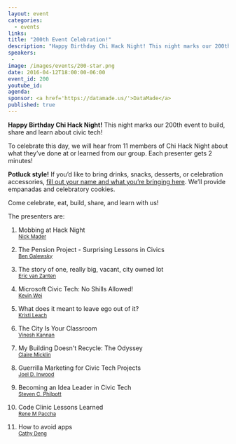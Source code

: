 ```yaml
---
layout: event
categories: 
  - events
links:
title: "200th Event Celebration!"
description: "Happy Birthday Chi Hack Night! This night marks our 200th event to build, share and learn about civic tech! To celebrate this day, we will hear from 11 members of Chi Hack Night about what they’ve done at or learned from our group. Each presenter gets 2 minutes! Come celebrate, eat, build, share, and learn with us!"
speakers:
 - 
image: /images/events/200-star.png
date: 2016-04-12T18:00:00-06:00
event_id: 200
youtube_id: 
agenda: 
sponsor: <a href='https://datamade.us/'>DataMade</a>
published: true
---
```


**Happy Birthday Chi Hack Night!** This night marks our 200th event to build, share and learn about civic tech!

To celebrate this day, we will hear from 11 members of Chi Hack Night about what they’ve done at or learned from our group. Each presenter gets 2 minutes!

**Potluck style!** If you’d like to bring drinks, snacks, desserts, or celebration accessories, [fill out your name and what you’re bringing here](https://docs.google.com/spreadsheets/d/1nsW4QR8U8AJg6bGn6D4In2AtMV1nsuiWXI5VBBBd_uE/edit#gid=0). We’ll provide empanadas and celebratory cookies.

Come celebrate, eat, build, share, and learn with us!

The presenters are:

1. <p>Mobbing at Hack Night<br /><small><a href='https://twitter.com/nickymader'>Nick Mader</a></small></p>
1. <p>The Pension Project - Surprising Lessons in Civics<br /><small><a href='https://www.linkedin.com/in/bengalewsky'>Ben Galewsky</a></small></p>
1. <p>The story of one, really big, vacant, city owned lot<br /><small><a href='https://twitter.com/evanzanten'>Eric van Zanten</a></small></p>
1. <p>Microsoft Civic Tech: No Shills Allowed!<br /><small><a href='https://twitter.com/Wei_Too_Good'>Kevin Wei</a></small></p>
1. <p>What does it meant to leave ego out of it?<br /><small><a href='https://twitter.com/kristil'>Kristi Leach</a></small></p>
1. <p>The City Is Your Classroom<br /><small><a href='https://twitter.com/vineshgkannan'>Vinesh Kannan</a></small></p>
1. <p>My Building Doesn't Recycle: The Odyssey<br /><small><a href='https://twitter.com/clairemicklin/'>Claire Micklin</a></small></p>
1. <p>Guerrilla Marketing for Civic Tech Projects<br /><small><a href='https://twitter.com/joeldinwood'>Joel D. Inwood</a></small></p>
1. <p>Becoming an Idea Leader in Civic Tech<br /><small><a href='https://www.linkedin.com/in/sphilpott'>Steven C. Philpott</a></small></p>
1. <p>Code Clinic Lessons Learned<br /><small><a href='https://github.com/renemarcelo/'>Rene M Paccha</a></small></p>
1. <p>How to avoid apps<br /><small><a href='https://twitter.com/cthydng'>Cathy Deng</a></small></p>